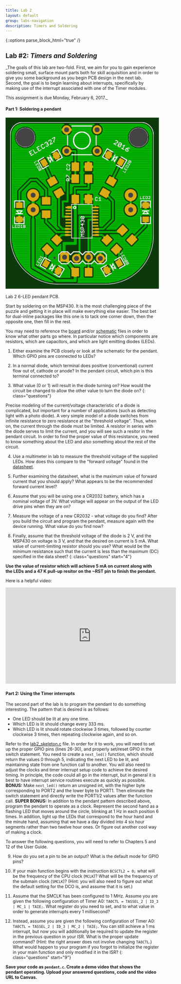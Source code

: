 ```yaml
---
title: Lab 2
layout: default
group: labs-navigation
description: Timers and Soldering
---
```


{::options parse_block_html="true" /}


## Lab #2: _Timers and Soldering_

_The goals of this lab are two-fold. First, we aim for you to gain experience soldering small,
surface mount parts both for skill acquisition and in order to give you some background as you
begin PCB design in the next lab. Second, the goal is to begin learning about interrupts,
specifically by making use of the interrupt associated with one of the Timer modules.

This assignment is due Monday, February 6, 2017._

#### Part 1: Soldering a pendant
<div class="row">
<div class="col-md-3 col-sm-6 col-xs-6">
<div class="thumbnail">
<a href="Pendant.png"> <img src="PendantGerber.png" alt="Pendant PCB"></a>

<div class="caption"><p>Lab 2 6-LED pendant PCB.</p></div>

</div>
</div>
<div class="col-md-9 col-sm-12 col-xs-12">
Start by soldering on the MSP430. It is the most challenging piece of the puzzle and getting it
in place will make everything else easier. The best bet for dual-inline packages like this one
is to tack one corner down, then the opposite one, then fill in the rest.

You may need to reference the
[board](https://github.com/ckemere/ELEC327/raw/master/PCBs/Pendant/Pendant.brd)
and/or [schematic](https://github.com/ckemere/ELEC327/raw/master/PCBs/Pendant/Pendant.sch)
files in order to know what other parts go where. In particular notice which
components are resistors, which are capacitors, and which are light emitting
diodes (LEDs).

1. Either examine the PCB closely or look at the schematic for the pendant. Which GPIO pins
are connected to LEDs?

2. In a normal diode, which terminal does positive (conventional) current flow out of, cathode
or anode? In the pendant circuit, which pin is this terminal connected to?

3. What value (0 or 1) will result in the diode turning on? How would the circuit be changed
to allow the other value to turn the diode on?
{: class="questions"}

</div>
</div>

Precise modeling of the current/voltage characteristic of a diode is complicated, but
important for a number of applications (such as detecting light with a photo diode). A
very simple model of a diode switches from infinite resistance to zero resistance at the
"threshold voltage". Thus, when on, the current through the diode must be limited. A resistor
in series with the diode serves to limit the current, and you will see such a resitor in the
pendant circuit. In order to find the proper value of this resistance, you need to know
something about the LED and also something about the rest of the circuit.

4. Use a multimeter in lab to measure the threshold voltage of the supplied
LEDs.  How does this compare to the "forward voltage" found in the
[datasheet](http://www.digikey.com/product-detail/en/LTST-C150KRKT/160-1405-1-ND/386760).

5. Further examining the datasheet, what is the maximum value of forward current that you
should apply? What appears to be the recommended forward current level?

6. Assume that you will be using one a CR2032 battery, which has a nominal voltage of 3V. What
voltage will appear on the output of the LED drive pins when they are on?

7. Measure the voltage of a new CR2032 - what voltage do you find? After you build the circuit
and program the pendant, measure again with the device running. What value do you find
now?

8. Finally, assume that the threshold voltage of the diode is 2 V, and the MSP430 on voltage
is 3 V, and that the desired on current is 5 mA. What value of current-limiting resistor should
you use? What would be the minimum resistance such that the current is less than the maximum
(DC) specified in the data sheet?
{: class="questions" start="4"}

**Use the value of resistor which will achieve 5 mA on current along with the LEDs and a 47 K
pull-up resitor on the ~RST pin to finish the pendant.**

Here is a helpful video:

<iframe width="560" height="315" src="https://www.youtube.com/embed/7B_-qmJLfng"
frameborder="0" allowfullscreen></iframe>


#### Part 2: Using the Timer interrupts

The second part of the lab is to program the pendant to do something interesting. The pattern
that is desired is as follows:

  - One LED should be lit at any one time.
  - Which LED is lit should change every 333 ms.
  - Which LED is lit should rotate clockwise 3 times, followed by counter clockwise 3 times,
    then repeating clockwise again, and so on.

Refer to the [lab2_skeleton.c](lab2_skeleton.c) file. In order for it to work, you will need to
set up the proper GPIO pins (lines 26-30), and properly set/reset GPIO in the switch statement.
You need to create a `next_led()` function, which should return the values 0 through
5, indicating the next LED to be lit, and maintaining state from one function call to another.
You will also need to adjust the clocks and timer interrupt setup code to achieve the desired
timing. In principle, the code could all go in the interrupt, but in general it is best to have
interrupt service routines execute as quickly as possible. **BONUS:** Make
`next_led()` return an unsigned int, with the higher byte corresponding to PORT2 and
the lower byte to PORT1. Then eliminate the switch statement and directly write the PORT1/2
values after the function call. **SUPER BONUS:** In addition to the pendant pattern described
above, program the pendant to operate as a clock. Represent the second hand as a flashing LED
that moves around the circle, blinking at 1 Hz in each position 6 times. In addition, light
up the LEDs that correspond to the hour hand and the minute hand, assuming that we have a day
divided into 4 six hour segments rather than two twelve hour ones. Or figure out another cool
way of making a clock.

To answer the following questions, you will need to refer to Chapters 5 and 12 of the User
Guide.

9. How do you set a pin to be an output? What is the default mode for GPIO
pins?

10. If your main function begins with the instruction `BCSCTL2 = 0;` what will be the
frequency of the CPU clock (`MCLK`)? What will be the frequency of the submain clock (`SMCLK`)?
(Hint: you will also need to figure out what the default setting for the DCO is, and assume
that it is set.)

11. Assume that the SMCLK has been configured to 1 MHz. Assume you are given the following
configuration of Timer A0: `TA0CTL = TASSEL_2 | ID_3 | MC_1 | TAIE;`. What register do you need
to set, and to what value in order to generate interrupts every 1 millisecond?

12. Instead, assume you are given the following configuration of Timer A0: `TA0CTL = TASSEL_2
| ID_3 | MC_2 | TAIE;`. You can still achieve a 1 ms interrupt, but now you will additionally
be required to update the register in the previous question in your ISR. What is the proper
update command? (Hint: the right answer does not involve changing `TA0CTL`.) What would happen to
your program if you forgot to initialize the register in your main function and only modified
it in the ISR?
{: class="questions" start="9"}

**Save your code as `pendant.c`. Create a demo video that shows the pendant operating.
Upload your answered questions, code and the video URL to Canvas.**
